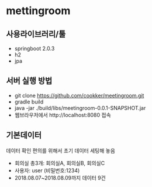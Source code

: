 # mettingroom

## 사용라이브러리/툴
- springboot 2.0.3
- h2
- jpa

## 서버 실행 방법
- git clone https://github.com/cookker/meetingroom.git
- gradle build
- java -jar ./build/libs/meetingroom-0.0.1-SNAPSHOT.jar
- 웹브라우저에서 http://localhost:8080 접속

## 기본데이터
데이터 확인 편의를 위해서 초기 데이터 세팅해 놓음
- 회의실 총3개: 회의실A, 회의실B, 회의실C
- 사용자: user (비밀번호:1234)
- 2018.08.07~2018.08.09까지 데이터 9건
 
